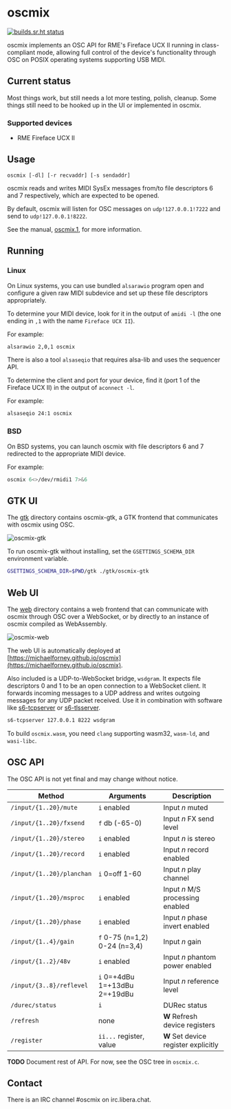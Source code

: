 # oscmix

[![builds.sr.ht status](https://builds.sr.ht/~mcf/oscmix/commits/main.svg)](https://builds.sr.ht/~mcf/oscmix/commits/main)

oscmix implements an OSC API for RME's Fireface UCX II running in
class-compliant mode, allowing full control of the device's
functionality through OSC on POSIX operating systems supporting USB
MIDI.

## Current status

Most things work, but still needs a lot more testing, polish,
cleanup. Some things still need to be hooked up in the UI or
implemented in oscmix.

### Supported devices

- RME Fireface UCX II

## Usage

```
oscmix [-dl] [-r recvaddr] [-s sendaddr]
```

oscmix reads and writes MIDI SysEx messages from/to file descriptors
6 and 7 respectively, which are expected to be opened.

By default, oscmix will listen for OSC messages on `udp!127.0.0.1!7222`
and send to `udp!127.0.0.1!8222`.

See the manual, [oscmix.1], for more information.

[oscmix.1]: https://michaelforney.github.io/oscmix/oscmix.1.html

## Running

### Linux

On Linux systems, you can use bundled `alsarawio` program open and
configure a given raw MIDI subdevice and set up these file descriptors
appropriately.

To determine your MIDI device, look for it in the output of `amidi -l`
(the one ending in `,1` with the name `Fireface UCX II`).

For example:

```sh
alsarawio 2,0,1 oscmix
```

There is also a tool `alsaseqio` that requires alsa-lib and uses
the sequencer API.

To determine the client and port for your device, find it (port 1
of the Fireface UCX II) in the output of `aconnect -l`.

For example:

```sh
alsaseqio 24:1 oscmix
```

### BSD

On BSD systems, you can launch oscmix with file descriptors 6 and
7 redirected to the appropriate MIDI device.

For example:

```sh
oscmix 6<>/dev/rmidi1 7>&6
```

## GTK UI

The [gtk](gtk) directory contains oscmix-gtk, a GTK frontend that
communicates with oscmix using OSC.

![oscmix-gtk](https://mforney.org/misc/oscmix.png)

To run oscmix-gtk without installing, set the `GSETTINGS_SCHEMA_DIR`
environment variable.

```sh
GSETTINGS_SCHEMA_DIR=$PWD/gtk ./gtk/oscmix-gtk
```

## Web UI

The [web](web) directory contains a web frontend that can communicate
with oscmix through OSC over a WebSocket, or by directly to an
instance of oscmix compiled as WebAssembly.

![oscmix-web]

The web UI is automatically deployed at
[https://michaelforney.github.io/oscmix](https://michaelforney.github.io/oscmix).

Also included is a UDP-to-WebSocket bridge, `wsdgram`. It expects
file descriptors 0 and 1 to be an open connection to a WebSocket
client. It forwards incoming messages to a UDP address and writes
outgoing messages for any UDP packet received. Use it in combination
with software like [s6-tcpserver] or [s6-tlsserver].

```sh
s6-tcpserver 127.0.0.1 8222 wsdgram
```

To build `oscmix.wasm`, you need `clang` supporting wasm32, `wasm-ld`,
and `wasi-libc`.

[oscmix-web]: https://github.com/michaelforney/oscmix/assets/52851/ef22e75e-9d38-4c82-b016-81bce77be571
[s6-tcpserver]: https://skarnet.org/software/s6-networking/s6-tcpserver.html
[s6-tlsserver]: https://skarnet.org/software/s6-networking/s6-tlsserver.html

## OSC API

The OSC API is not yet final and may change without notice.

| Method | Arguments | Description |
| --- | --- | --- |
| `/input/{1..20}/mute` | `i` enabled | Input *n* muted |
| `/input/{1..20}/fxsend` | `f` db (-65-0) | Input *n* FX send level |
| `/input/{1..20}/stereo` | `i` enabled | Input *n* is stereo |
| `/input/{1..20}/record` | `i` enabled | Input *n* record enabled |
| `/input/{1..20}/planchan` | `i` 0=off 1-60 | Input *n* play channel |
| `/input/{1..20}/msproc` | `i` enabled | Input *n* M/S processing enabled |
| `/input/{1..20}/phase` | `i` enabled | Input *n* phase invert enabled |
| `/input/{1..4}/gain` | `f` 0-75 (n=1,2) 0-24 (n=3,4) | Input *n* gain |
| `/input/{1..2}/48v` | `i` enabled | Input *n* phantom power enabled |
| `/input/{3..8}/reflevel` | `i` 0=+4dBu 1=+13dBu 2=+19dBu | Input *n* reference level |
| `/durec/status` | `i` | DURec status |
| `/refresh` | none | **W** Refresh device registers |
| `/register` | `ii...` register, value | **W** Set device register explicitly |

**TODO** Document rest of API. For now, see the OSC tree in `oscmix.c`.

## Contact

There is an IRC channel #oscmix on irc.libera.chat.
